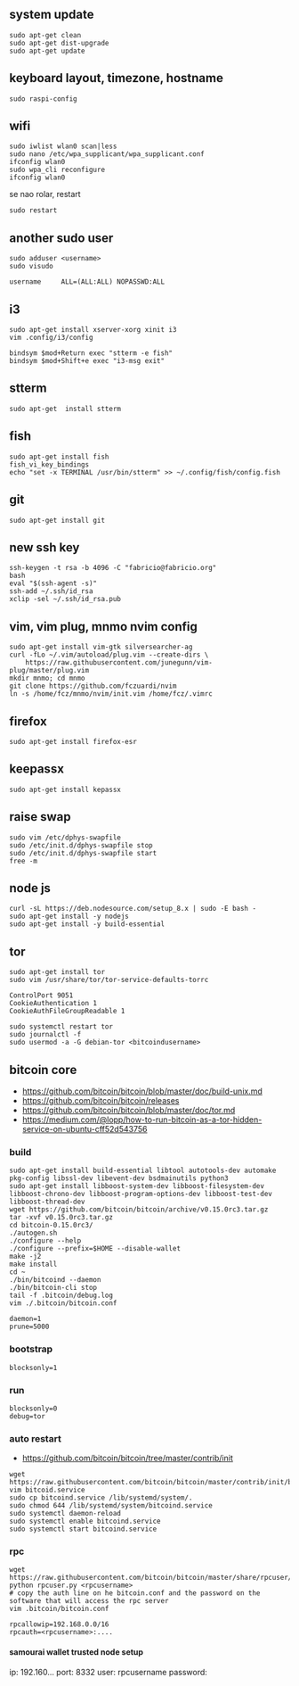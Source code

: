 ## system update
```
sudo apt-get clean
sudo apt-get dist-upgrade
sudo apt-get update
```

## keyboard layout, timezone, hostname
```
sudo raspi-config
```

## wifi
```
sudo iwlist wlan0 scan|less
sudo nano /etc/wpa_supplicant/wpa_supplicant.conf
ifconfig wlan0
sudo wpa_cli reconfigure
ifconfig wlan0
```

se nao rolar, restart

```
sudo restart
```

## another sudo user
```
sudo adduser <username>
sudo visudo
```

    username     ALL=(ALL:ALL) NOPASSWD:ALL

## i3
```
sudo apt-get install xserver-xorg xinit i3
vim .config/i3/config 
```

    bindsym $mod+Return exec "stterm -e fish"
    bindsym $mod+Shift+e exec "i3-msg exit"

## stterm
```
sudo apt-get  install stterm
```

## fish
```
sudo apt-get install fish
fish_vi_key_bindings 
echo "set -x TERMINAL /usr/bin/stterm" >> ~/.config/fish/config.fish
```

## git
```
sudo apt-get install git
```

## new ssh key
```
ssh-keygen -t rsa -b 4096 -C "fabricio@fabricio.org"
bash
eval "$(ssh-agent -s)"
ssh-add ~/.ssh/id_rsa
xclip -sel ~/.ssh/id_rsa.pub
```

## vim, vim plug, mnmo nvim config
```
sudo apt-get install vim-gtk silversearcher-ag
curl -fLo ~/.vim/autoload/plug.vim --create-dirs \
    https://raw.githubusercontent.com/junegunn/vim-plug/master/plug.vim
mkdir mnmo; cd mnmo
git clone https://github.com/fczuardi/nvim
ln -s /home/fcz/mnmo/nvim/init.vim /home/fcz/.vimrc
```

## firefox
```
sudo apt-get install firefox-esr
```

## keepassx
```
sudo apt-get install kepassx
```

## raise swap
```
sudo vim /etc/dphys-swapfile
sudo /etc/init.d/dphys-swapfile stop
sudo /etc/init.d/dphys-swapfile start
free -m
```

## node js
```
curl -sL https://deb.nodesource.com/setup_8.x | sudo -E bash -
sudo apt-get install -y nodejs
sudo apt-get install -y build-essential
```

## tor
```
sudo apt-get install tor
sudo vim /usr/share/tor/tor-service-defaults-torrc
```

    ControlPort 9051
    CookieAuthentication 1
    CookieAuthFileGroupReadable 1

```
sudo systemctl restart tor
sudo journalctl -f
sudo usermod -a -G debian-tor <bitcoindusername>
```

## bitcoin core

- https://github.com/bitcoin/bitcoin/blob/master/doc/build-unix.md
- https://github.com/bitcoin/bitcoin/releases
- https://github.com/bitcoin/bitcoin/blob/master/doc/tor.md
- https://medium.com/@lopp/how-to-run-bitcoin-as-a-tor-hidden-service-on-ubuntu-cff52d543756


### build
```
sudo apt-get install build-essential libtool autotools-dev automake pkg-config libssl-dev libevent-dev bsdmainutils python3
sudo apt-get install libboost-system-dev libboost-filesystem-dev libboost-chrono-dev libboost-program-options-dev libboost-test-dev libboost-thread-dev 
wget https://github.com/bitcoin/bitcoin/archive/v0.15.0rc3.tar.gz
tar -xvf v0.15.0rc3.tar.gz
cd bitcoin-0.15.0rc3/
./autogen.sh
./configure --help
./configure --prefix=$HOME --disable-wallet
make -j2
make install
cd ~
./bin/bitcoind --daemon
./bin/bitcoin-cli stop
tail -f .bitcoin/debug.log
vim ./.bitcoin/bitcoin.conf
```

    daemon=1
    prune=5000

### bootstrap

    blocksonly=1
    
### run

    blocksonly=0
    debug=tor

### auto restart

- https://github.com/bitcoin/bitcoin/tree/master/contrib/init

```
wget https://raw.githubusercontent.com/bitcoin/bitcoin/master/contrib/init/bitcoind.service
vim bitcoid.service
sudo cp bitcoind.service /lib/systemd/system/.
sudo chmod 644 /lib/systemd/system/bitcoind.service
sudo systemctl daemon-reload
sudo systemctl enable bitcoind.service
sudo systemctl start bitcoind.service
```

### rpc

```
wget https://raw.githubusercontent.com/bitcoin/bitcoin/master/share/rpcuser/rpcuser.py
python rpcuser.py <rpcusername>
# copy the auth line on he bitcoin.conf and the password on the software that will access the rpc server
vim .bitcoin/bitcoin.conf
```

    rpcallowip=192.168.0.0/16
    rpcauth=<rpcusername>:....

#### samourai wallet trusted node setup

ip: 192.160...
port: 8332
user: rpcusername
password: <copied from python script output>
